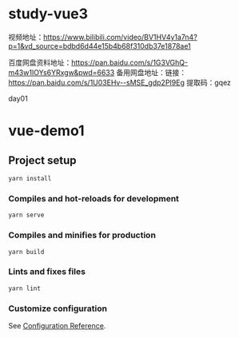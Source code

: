 # study-vue3
视频地址：https://www.bilibili.com/video/BV1HV4y1a7n4?p=1&vd_source=bdbd6d44e15b4b68f310db37e1878ae1

百度网盘资料地址：https://pan.baidu.com/s/1G3VGhQ-m43w1IOYs6YRxgw&pwd=6633
备用网盘地址：链接：https://pan.baidu.com/s/1U03EHv--sMSE_gdp2PI9Eg
提取码：gqez

day01


# vue-demo1

## Project setup
```
yarn install
```

### Compiles and hot-reloads for development
```
yarn serve
```

### Compiles and minifies for production
```
yarn build
```

### Lints and fixes files
```
yarn lint
```

### Customize configuration
See [Configuration Reference](https://cli.vuejs.org/config/).
